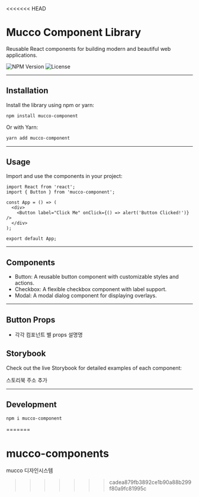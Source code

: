 <<<<<<< HEAD
# Mucco Component Library

Reusable React components for building modern and beautiful web applications.

![NPM Version](https://www.npmjs.com/package/mucco-component)
![License](https://img.shields.io/npm/l/mucco-component)

---

## Installation

Install the library using npm or yarn:

```bash
npm install mucco-component
```

Or with Yarn:

```bash
yarn add mucco-component
```

---

## Usage

Import and use the components in your project:

```tsx
import React from 'react';
import { Button } from 'mucco-component';

const App = () => (
  <div>
    <Button label="Click Me" onClick={() => alert('Button Clicked!')} />
  </div>
);

export default App;
```

---

## Components

- Button: A reusable button component with customizable styles and actions.
- Checkbox: A flexible checkbox component with label support.
- Modal: A modal dialog component for displaying overlays.

---

## Button Props

- 각각 컴포넌트 별 props 설명명

## Storybook

Check out the live Storybook for detailed examples of each component:

스토리북 주소 추가

---

## Development

```bash
npm i mucco-component
```
=======
# mucco-components
mucco 디자인시스템 
>>>>>>> cadea879fb3892ce1b90a88b299f80a9fc81995c
